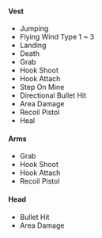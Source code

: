 #### Vest

- Jumping
- Flying Wind Type 1 ~ 3
- Landing
- Death
- Grab
- Hook Shoot
- Hook Attach
- Step On Mine
- Directional Bullet Hit
- Area Damage
- Recoil Pistol
- Heal

#### Arms

- Grab
- Hook Shoot
- Hook Attach
- Recoil Pistol

#### Head

- Bullet Hit
- Area Damage
